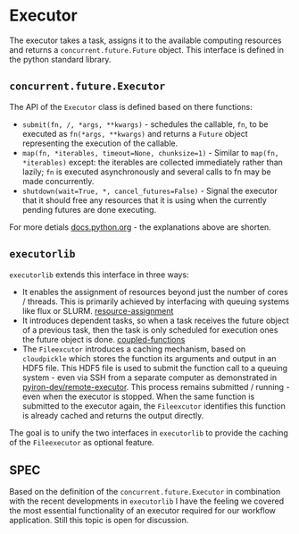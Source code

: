 # Executor
The executor takes a task, assigns it to the available computing resources and returns a `concurrent.future.Future` object. This interface is defined in the python standard library.

## `concurrent.future.Executor`
The API of the `Executor` class is defined based on there functions: 
* `submit(fn, /, *args, **kwargs)` - schedules the callable, `fn`, to be executed as `fn(*args, **kwargs)` and returns a `Future` object representing the execution of the callable.
* `map(fn, *iterables, timeout=None, chunksize=1)` - Similar to `map(fn, *iterables)` except: the iterables are collected immediately rather than lazily; `fn` is executed asynchronously and several calls to fn may be made concurrently.
* `shutdown(wait=True, *, cancel_futures=False)` - Signal the executor that it should free any resources that it is using when the currently pending futures are done executing. 

For more detials [docs.python.org](https://docs.python.org/3/library/concurrent.futures.html) - the explanations above are shorten.

## `executorlib`
`executorlib` extends this interface in three ways: 
* It enables the assignment of resources beyond just the number of cores / threads. This is primarily achieved by interfacing with queuing systems like flux or SLURM. [resource-assignment](https://executorlib.readthedocs.io/en/latest/examples.html#resource-assignment)
* It introduces dependent tasks, so when a task receives the future object of a previous task, then the task is only scheduled for execution ones the future object is done. [coupled-functions](https://executorlib.readthedocs.io/en/latest/examples.html#coupled-functions)
* The `Fileexcutor` introduces a caching mechanism, based on `cloudpickle` which stores the function its arguments and output in an HDF5 file. This HDF5 file is used to submit the function call to a queuing system - even via SSH from a separate computer as demonstrated in [pyiron-dev/remote-executor](https://github.com/pyiron-dev/remote-executor/blob/main/example.ipynb). This process remains submitted / running - even when the executor is stopped. When the same function is submitted to the executor again, the `Fileexcutor` identifies this function is already cached and returns the output directly.

The goal is to unify the two interfaces in `executorlib` to provide the caching of the `Fileexecutor` as optional feature. 

## SPEC
Based on the definition of the `concurrent.future.Executor` in combination with the recent developments in `executorlib` I have the feeling we covered the most essential functionality of an executor required for our workflow application. Still this topic is open for discussion. 
